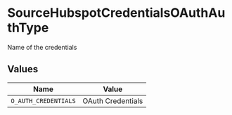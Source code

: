 # SourceHubspotCredentialsOAuthAuthType

Name of the credentials


## Values

| Name                 | Value                |
| -------------------- | -------------------- |
| `O_AUTH_CREDENTIALS` | OAuth Credentials    |
